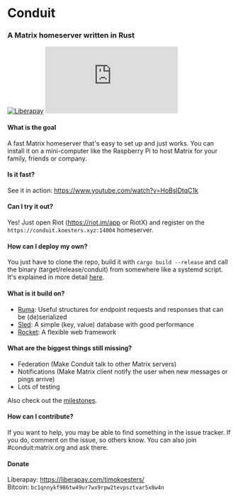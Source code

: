 # Conduit
### A Matrix homeserver written in Rust

[![Liberapay](https://img.shields.io/liberapay/receives/timokoesters?logo=liberapay)](https://liberapay.com/timokoesters)
[![Matrix](https://img.shields.io/matrix/conduit:koesters.xyz?server_fqdn=matrix.koesters.xyz&logo=matrix)](https://matrix.to/#/#conduit:koesters.xyz)

#### What is the goal

A fast Matrix homeserver that's easy to set up and just works. You can install it on a mini-computer like the Raspberry Pi to host Matrix for your family, friends or company.

#### Is it fast?

See it in action: <https://www.youtube.com/watch?v=HoBslDtqC1k>

#### Can I try it out?

Yes! Just open Riot (<https://riot.im/app> or RiotX) and register on the `https://conduit.koesters.xyz:14004` homeserver.

#### How can I deploy my own?

You just have to clone the repo, build it with `cargo build --release` and call the binary (target/release/conduit) from somewhere like a systemd script.
It's explained in more detail [here](https://git.koesters.xyz/timo/conduit/wiki/Deploy).

#### What is it build on?

- [Ruma](https://www.ruma.io): Useful structures for endpoint requests and responses that can be (de)serialized
- [Sled](https://github.com/spacejam/sled): A simple (key, value) database with good performance
- [Rocket](https://rocket.rs): A flexible web framework

#### What are the biggest things still missing?

- Federation (Make Conduit talk to other Matrix servers)
- Notifications (Make Matrix client notify the user when new messages or pings arrive)
- Lots of testing

Also check out the [milestones](https://git.koesters.xyz/timo/conduit/milestones).

#### How can I contribute?

If you want to help, you may be able to find something in the issue tracker. If you do, comment on the issue, so others know. You can also join #conduit:matrix.org and ask there.

#### Donate

Liberapay: <https://liberapay.com/timokoesters/>\
Bitcoin: `bc1qnnykf986tw49ur7wx9rpw2tevpsztvar5x8w4n`

